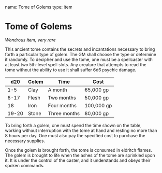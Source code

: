 name: Tome of Golems
type: item

# Tome of Golems 
_Wondrous item, very rare_ 

This ancient tome contains the secrets and incantations necessary to bring forth a particular type of golem. The GM shall choose the type or determine it randomly. To decipher and use the tome, one must be a spellcaster with at least two 5th-level spell slots. Any creature that attempts to read the tome without the ability to use it shall suffer 6d6 psychic damage. 

| d20   | Golem | Time     | Cost       |
|-------|-------|----------|------------|
| 1-5   | Clay  | A month  | 65,000 gp  |
| 6-17  | Flesh | Two months| 50,000 gp  |
| 18    | Iron  | Four months| 100,000 gp |
| 19-20 | Stone | Three months  | 80,000 gp  |

To bring forth a golem, one must spend the time shown on the table, working without interruption with the tome at hand and resting no more than 8 hours per day. One must also pay the specified cost to purchase the necessary supplies.

Once the golem is brought forth, the tome is consumed in eldritch flames. The golem is brought to life when the ashes of the tome are sprinkled upon it. It is under the control of the caster, and it understands and obeys their spoken commands. 
